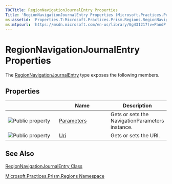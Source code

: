 ```yaml
---
TOCTitle: RegionNavigationJournalEntry Properties
Title: 'RegionNavigationJournalEntry Properties (Microsoft.Practices.Prism.Regions)'
ms:assetid: 'Properties.T:Microsoft.Practices.Prism.Regions.RegionNavigationJournalEntry'
ms:mtpsurl: 'https://msdn.microsoft.com/en-us/library/Gg431217(v=PandP.50)'
---
```


# RegionNavigationJournalEntry Properties

The [RegionNavigationJournalEntry](https://msdn.microsoft.com/en-us/library/microsoft.practices.prism.regions.regionnavigationjournalentry(v=pandp.50)) type exposes the following members.

## Properties

<table>
<colgroup>
<col width="33%" />
<col width="33%" />
<col width="33%" />
</colgroup>
<thead>
<tr class="header">
<th> </th>
<th>Name</th>
<th>Description</th>
</tr>
</thead>
<tbody>
<tr class="odd">
<td><img src="https://msdn.microsoft.com/en-us/Gg431217.pubproperty(en-us,PandP.50).gif" title="Public property" /></td>
<td><a href="https://msdn.microsoft.com/p:microsoft.practices.prism.regions.regionnavigationjournalentry.parameters">Parameters</a></td>
<td><div class="summary">
Gets or sets the NavigationParameters instance.
</div></td>
</tr>
<tr class="even">
<td><img src="https://msdn.microsoft.com/en-us/Gg431217.pubproperty(en-us,PandP.50).gif" title="Public property" /></td>
<td><a href="https://msdn.microsoft.com/p:microsoft.practices.prism.regions.regionnavigationjournalentry.uri">Uri</a></td>
<td><div class="summary">
Gets or sets the URI.
</div></td>
</tr>
</tbody>
</table>

## See Also

[RegionNavigationJournalEntry Class](https://msdn.microsoft.com/en-us/library/microsoft.practices.prism.regions.regionnavigationjournalentry(v=pandp.50))

[Microsoft.Practices.Prism.Regions Namespace](https://msdn.microsoft.com/en-us/library/microsoft.practices.prism.regions(v=pandp.50))
